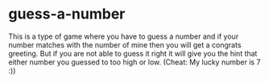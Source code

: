 # guess-a-number
This is a type of game where you have to guess a number and if your number matches with the number of mine then you will get a congrats greeting. But if you are not able to guess it right it will give you the hint that either number you guessed to too high or low. (Cheat: My lucky number is 7 :))
